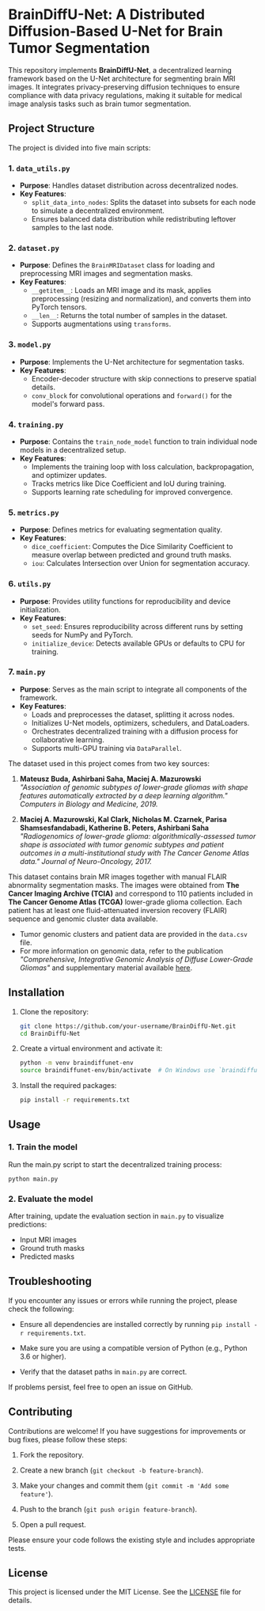 # BrainDiffU-Net: A Distributed Diffusion-Based U-Net for Brain Tumor Segmentation

This repository implements **BrainDiffU-Net**, a decentralized learning framework based on the U-Net architecture for segmenting brain MRI images. It integrates privacy-preserving diffusion techniques to ensure compliance with data privacy regulations, making it suitable for medical image analysis tasks such as brain tumor segmentation.

## Project Structure

The project is divided into five main scripts:

### 1. `data_utils.py`
- **Purpose**: Handles dataset distribution across decentralized nodes.
- **Key Features**:
  - `split_data_into_nodes`: Splits the dataset into subsets for each node to simulate a decentralized environment.
  - Ensures balanced data distribution while redistributing leftover samples to the last node.
       
### 2. `dataset.py`
- **Purpose**: Defines the `BrainMRIDataset` class for loading and preprocessing MRI images and segmentation masks.
- **Key Features**:
  - `__getitem__`: Loads an MRI image and its mask, applies preprocessing (resizing and normalization), and converts them into PyTorch tensors.
  - `__len__`: Returns the total number of samples in the dataset.
  - Supports augmentations using `transforms`.

### 3. `model.py`
- **Purpose**: Implements the U-Net architecture for segmentation tasks.
- **Key Features**:
  - Encoder-decoder structure with skip connections to preserve spatial details.
  - `conv_block` for convolutional operations and `forward()` for the model's forward pass.

### 4. `training.py`
- **Purpose**: Contains the `train_node_model` function to train individual node models in a decentralized setup.
- **Key Features**:
  - Implements the training loop with loss calculation, backpropagation, and optimizer updates.
  - Tracks metrics like Dice Coefficient and IoU during training.
  - Supports learning rate scheduling for improved convergence.

### 5. `metrics.py`
- **Purpose**: Defines metrics for evaluating segmentation quality.
- **Key Features**:
  - `dice_coefficient`: Computes the Dice Similarity Coefficient to measure overlap between predicted and ground truth masks.
  - `iou`: Calculates Intersection over Union for segmentation accuracy.

### 6. `utils.py`
- **Purpose**: Provides utility functions for reproducibility and device initialization.
- **Key Features**:
  - `set_seed`: Ensures reproducibility across different runs by setting seeds for NumPy and PyTorch.
  - `initialize_device`: Detects available GPUs or defaults to CPU for training.

### 7. `main.py`
- **Purpose**: Serves as the main script to integrate all components of the framework.
- **Key Features**:
  - Loads and preprocesses the dataset, splitting it across nodes.
  - Initializes U-Net models, optimizers, schedulers, and DataLoaders.
  - Orchestrates decentralized training with a diffusion process for collaborative learning.
  - Supports multi-GPU training via `DataParallel`.



The dataset used in this project comes from two key sources:

1. **Mateusz Buda, Ashirbani Saha, Maciej A. Mazurowski**  
   _"Association of genomic subtypes of lower-grade gliomas with shape features automatically extracted by a deep learning algorithm." Computers in Biology and Medicine, 2019._

2. **Maciej A. Mazurowski, Kal Clark, Nicholas M. Czarnek, Parisa Shamsesfandabadi, Katherine B. Peters, Ashirbani Saha**  
   _"Radiogenomics of lower-grade glioma: algorithmically-assessed tumor shape is associated with tumor genomic subtypes and patient outcomes in a multi-institutional study with The Cancer Genome Atlas data." Journal of Neuro-Oncology, 2017._

This dataset contains brain MR images together with manual FLAIR abnormality segmentation masks. The images were obtained from **The Cancer Imaging Archive (TCIA)** and correspond to 110 patients included in **The Cancer Genome Atlas (TCGA)** lower-grade glioma collection. Each patient has at least one fluid-attenuated inversion recovery (FLAIR) sequence and genomic cluster data available.

- Tumor genomic clusters and patient data are provided in the `data.csv` file.
- For more information on genomic data, refer to the publication _"Comprehensive, Integrative Genomic Analysis of Diffuse Lower-Grade Gliomas"_ and supplementary material available [here](https://www.nejm.org/doi/full/10.1056/NEJMoa1402121).




## Installation

1. Clone the repository:
    ```bash
    git clone https://github.com/your-username/BrainDiffU-Net.git
    cd BrainDiffU-Net
    ```

2. Create a virtual environment and activate it:
    ```bash
    python -m venv braindiffunet-env
    source braindiffunet-env/bin/activate  # On Windows use `braindiffunet-env\Scripts\activate`
    ```

3. Install the required packages:
    ```bash
    pip install -r requirements.txt
    ```

## Usage

### 1. Train the model

Run the main.py script to start the decentralized training process:

```
python main.py
```
  
### 2. Evaluate the model
After training, update the evaluation section in `main.py` to visualize predictions:

- Input MRI images
- Ground truth masks
- Predicted masks

## Troubleshooting

If you encounter any issues or errors while running the project, please check the following:

- Ensure all dependencies are installed correctly by running `pip install -r requirements.txt`.
  
- Make sure you are using a compatible version of Python (e.g., Python 3.6 or higher).
 
- Verify that the dataset paths in `main.py` are correct.

If problems persist, feel free to open an issue on GitHub.

## Contributing

Contributions are welcome! If you have suggestions for improvements or bug fixes, please follow these steps:

1. Fork the repository.

2. Create a new branch (`git checkout -b feature-branch`).

3. Make your changes and commit them (`git commit -m 'Add some feature'`).

4. Push to the branch (`git push origin feature-branch`).

5. Open a pull request.

Please ensure your code follows the existing style and includes appropriate tests.

## License

This project is licensed under the MIT License. See the [LICENSE](LICENSE.txt) file for details.

